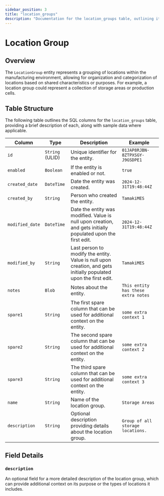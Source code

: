 ```yaml
---
sidebar_position: 3
title: "location_groups"
description: "Documentation for the location_groups table, outlining its columns and structure."
---
```


# Location Group

## Overview

The `LocationGroup` entity represents a grouping of locations within the manufacturing environment, allowing for
organization and categorization of locations based on shared characteristics or purposes. For example, a location group
could represent a collection of storage areas or production cells.

## Table Structure

The following table outlines the SQL columns for the `location_groups` table, providing a brief description of each,
along with sample data where applicable.

| Column          | Type            | Description                                                                                                      | Example                             |
|-----------------|-----------------|------------------------------------------------------------------------------------------------------------------|-------------------------------------|
| `id`            | `String` (ULID) | Unique identifier for the entity.                                                                                | `01JAP8RJBN-8ZTPXSGY-J9GSDPE1`      |
| `enabled`       | `Boolean`       | If the entity is enabled or not.                                                                                 | `true`                              |
| `created_date`  | `DateTime`      | Date the entity was created.                                                                                     | `2024-12-31T19:48:44Z`              |
| `created_by`    | `String`        | Person who created the entity.                                                                                   | `TamakiMES`                         |
| `modified_date` | `DateTime`      | Date the entity was modified. Value is null upon creation, and gets initially populated upon the first edit.     | `2024-12-31T19:48:44Z`              |
| `modified_by`   | `String`        | Last person to modify the entity. Value is null upon creation, and gets initially populated upon the first edit. | `TamakiMES`                         |
| `notes`         | `Blob`          | Notes about the entity.                                                                                          | `This entity has these extra notes` |
| `spare1`        | `String`        | The first spare column that can be used for additional context on the entity.                                    | `some extra context 1`              |
| `spare2`        | `String`        | The second spare column that can be used for additional context on the entity.                                   | `some extra context 2`              |
| `spare3`        | `String`        | The third spare column that can be used for additional context on the entity.                                    | `some extra context 3`              |
| `name`          | `String`        | Name of the location group.                                                                                      | `Storage Areas`                     |
| `description`   | `String`        | Optional description providing details about the location group.                                                 | `Group of all storage locations.`   |

## Field Details

### `description`

An optional field for a more detailed description of the location group, which can provide additional context on its
purpose or the types of locations it includes.
